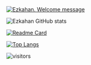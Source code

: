 <!-- ### Hi, i am Eziz 👋 -->

<a href="https://ezkahan.github.io">
	<img alt="Ezkahan. Welcome message"
		 src="https://readme-typing-svg.herokuapp.com/?lines=Welcome+to+Ezkahan+GitHub+page+:)&color=%2334FF19&center=true&width=555&height=55">
</a>

![Ezkahan GitHub stats](https://github-readme-stats.vercel.app/api?username=ezkahan&count_private=true&theme=chartreuse-dark&show_icons=true&hide_border=true)

[![Readme Card](https://github-readme-stats.vercel.app/api/pin/?username=ezkahan&theme=chartreuse-dark&repo=ezkahan&hide_border=true)](https://github.com/ezkahan/ezkahan)

[![Top Langs](https://github-readme-stats.vercel.app/api/top-langs/?username=ezkahan&theme=chartreuse-dark&hide_border=true&layout=compact)](https://github.com/ezkahan/ezkahan)

![visitors](https://visitor-badge.laobi.icu/badge?page_id=ezkahan)
